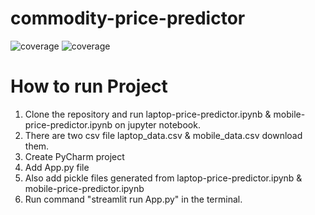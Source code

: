 # commodity-price-predictor
![coverage](https://img.shields.io/badge/Python-3.10.9-purple) ![coverage](https://img.shields.io/badge/Framework-Streamlit-orange)

# How to run Project

1. Clone the repository and run laptop-price-predictor.ipynb & mobile-price-predictor.ipynb on jupyter notebook.
2. There are two csv file laptop_data.csv & mobile_data.csv download them.
3. Create PyCharm project
4. Add App.py file
5. Also add pickle files generated from laptop-price-predictor.ipynb & mobile-price-predictor.ipynb
6. Run command "streamlit run App.py" in the terminal.
